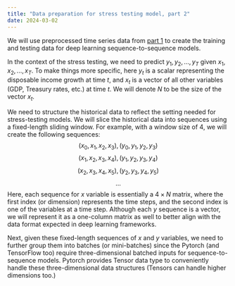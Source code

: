 ```yaml
---
title: "Data preparation for stress testing model, part 2"
date: 2024-03-02
---
```


We will use preprocessed time series data from <a href="2024-03-01-data-preparation-for-stress-testing-model-part-1.md">part 1</a> to create the training and testing data for deep learning sequence-to-sequence models.

In the context of the stress testing, we need to predict $y_1, y_2, ..., y_T$ given $x_1, x_2, ..., x_T$. To make things more specific, here $y_t$ is a scalar representing the disposable income growth at time $t$, and $x_t$ is a vector of all other variables (GDP, Treasury rates, etc.) at time $t$. We will denote $N$ to be the size of the vector $x_t$.

We need to structure the historical data to reflect the setting needed for stress-testing models. We will slice the historical data into sequences using a fixed-length sliding window. For example, with a window size of 4, we will create the following sequences:
$$(x_0, x_1, x_2, x_3), (y_0, y_1, y_2, y_3)$$
$$(x_1, x_2, x_3, x_4), (y_1, y_2, y_3, y_4)$$
$$(x_2, x_3, x_4, x_5), (y_2, y_3, y_4, y_5)$$
$$...$$
Here, each sequence for $x$ variable is essentially a $4\times N$ matrix, where the first index (or dimension) represents the time steps, and the second index is one of the variables at a time step. Although each $y$ sequence is a vector, we will represent it as a one-column matrix as well to better align with the data format expected in deep learning frameworks.

Next, given these fixed-length sequences of $x$ and $y$ variables, we need to further group them into batches (or mini-batches) since the Pytorch (and TensorFlow too) require three-dimensional batched inputs for sequence-to-sequence models. Pytorch provides Tensor data type to conveniently handle these three-dimensional data structures (Tensors can handle higher dimensions too.)

